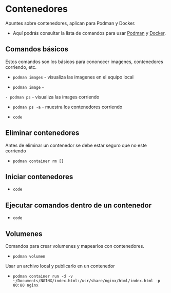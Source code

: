 # Contenedores
Apuntes sobre contenedores, aplican para Podman y Docker.

- Aquí podrás consultar la lista de comandos para usar [Podman](https://docs.podman.io/en/latest/Commands.html) y [Docker](https://docs.docker.com/reference/).
## Comandos básicos
Estos comandos son los básicos para cononocer imagenes, contenedores corriendo, etc.

- `podman images` - visualiza las imagenes en el equipo local

- `podman image` - 

`- podman ps` - visualiza las images corriendo

- `podman ps -a` - muestra los contenedores corriendo

- `code`
## Eliminar contenedores
Antes de eliminar un contenedor se debe estar seguro que no este corriendo

- `podman container rm []`
## Iniciar contenedores
- `code`

## Ejecutar comandos dentro de un contenedor
- `code`

## Volumenes
Comandos para crear volumenes y mapearlos con contenedores.

- `podman volumen`

Usar un archivo local y publicarlo en un contenedor

- `podman container run -d -v ~/Documents/NGINX/index.html:/usr/share/nginx/html/index.html -p 80:80 nginx`
